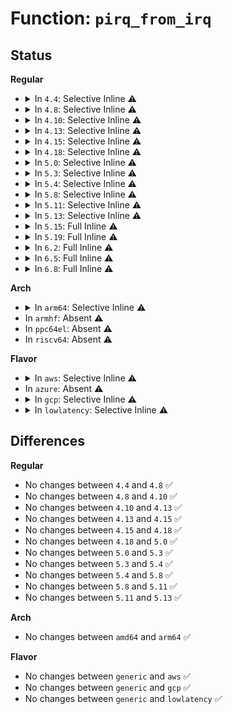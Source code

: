 # Function: <code>pirq_from_irq</code>

## Status
<b>Regular</b>
<ul>
<li>
<details>
<summary>In <code>4.4</code>: Selective Inline ⚠️</summary>

```c
unsigned int pirq_from_irq(unsigned int irq);
```

**Collision:** Unique Static

**Inline:** Selective

**Transformation:** False

**Instances:**

```
In drivers/xen/events/events_base.c (ffffffff814c7a60)
Location: drivers/xen/events/events_base.c:287
Inline: True
Direct callers:
  - drivers/xen/events/events_base.c:xen_pirq_from_irq
  - drivers/xen/events/events_base.c:pirq_check_eoi_map
  - drivers/xen/events/events_base.c:pirq_query_unmask
  - drivers/xen/events/events_base.c:eoi_pirq
  - drivers/xen/events/events_base.c:__startup_pirq
```
**Symbols:**

```
ffffffff814c7a60-ffffffff814c7a90: pirq_from_irq (STB_LOCAL)
```
</details>
</li>
<li>
<details>
<summary>In <code>4.8</code>: Selective Inline ⚠️</summary>

```c
unsigned int pirq_from_irq(unsigned int irq);
```

**Collision:** Unique Static

**Inline:** Selective

**Transformation:** False

**Instances:**

```
In drivers/xen/events/events_base.c (ffffffff815184d0)
Location: drivers/xen/events/events_base.c:287
Inline: True
Direct callers:
  - drivers/xen/events/events_base.c:xen_pirq_from_irq
  - drivers/xen/events/events_base.c:__startup_pirq
  - drivers/xen/events/events_base.c:eoi_pirq
  - drivers/xen/events/events_base.c:pirq_query_unmask
  - drivers/xen/events/events_base.c:pirq_check_eoi_map
```
**Symbols:**

```
ffffffff815184d0-ffffffff81518500: pirq_from_irq (STB_LOCAL)
```
</details>
</li>
<li>
<details>
<summary>In <code>4.10</code>: Selective Inline ⚠️</summary>

```c
unsigned int pirq_from_irq(unsigned int irq);
```

**Collision:** Unique Static

**Inline:** Selective

**Transformation:** False

**Instances:**

```
In drivers/xen/events/events_base.c (ffffffff815449e0)
Location: drivers/xen/events/events_base.c:286
Inline: True
Direct callers:
  - drivers/xen/events/events_base.c:xen_pirq_from_irq
  - drivers/xen/events/events_base.c:__startup_pirq
  - drivers/xen/events/events_base.c:eoi_pirq
  - drivers/xen/events/events_base.c:pirq_query_unmask
  - drivers/xen/events/events_base.c:pirq_check_eoi_map
```
**Symbols:**

```
ffffffff815449e0-ffffffff81544a10: pirq_from_irq (STB_LOCAL)
```
</details>
</li>
<li>
<details>
<summary>In <code>4.13</code>: Selective Inline ⚠️</summary>

```c
unsigned int pirq_from_irq(unsigned int irq);
```

**Collision:** Unique Static

**Inline:** Selective

**Transformation:** False

**Instances:**

```
In drivers/xen/events/events_base.c (ffffffff81558850)
Location: drivers/xen/events/events_base.c:286
Inline: True
Direct callers:
  - drivers/xen/events/events_base.c:xen_pirq_from_irq
  - drivers/xen/events/events_base.c:__startup_pirq
  - drivers/xen/events/events_base.c:eoi_pirq
  - drivers/xen/events/events_base.c:pirq_query_unmask
  - drivers/xen/events/events_base.c:pirq_check_eoi_map
```
**Symbols:**

```
ffffffff81558850-ffffffff81558880: pirq_from_irq (STB_LOCAL)
```
</details>
</li>
<li>
<details>
<summary>In <code>4.15</code>: Selective Inline ⚠️</summary>

```c
unsigned int pirq_from_irq(unsigned int irq);
```

**Collision:** Unique Static

**Inline:** Selective

**Transformation:** False

**Instances:**

```
In drivers/xen/events/events_base.c (ffffffff815bcc00)
Location: drivers/xen/events/events_base.c:286
Inline: True
Direct callers:
  - drivers/xen/events/events_base.c:xen_pirq_from_irq
  - drivers/xen/events/events_base.c:__startup_pirq
  - drivers/xen/events/events_base.c:eoi_pirq
  - drivers/xen/events/events_base.c:pirq_query_unmask
  - drivers/xen/events/events_base.c:pirq_check_eoi_map
```
**Symbols:**

```
ffffffff815bcc00-ffffffff815bcc30: pirq_from_irq (STB_LOCAL)
```
</details>
</li>
<li>
<details>
<summary>In <code>4.18</code>: Selective Inline ⚠️</summary>

```c
unsigned int pirq_from_irq(unsigned int irq);
```

**Collision:** Unique Static

**Inline:** Selective

**Transformation:** False

**Instances:**

```
In drivers/xen/events/events_base.c (ffffffff815f52a0)
Location: drivers/xen/events/events_base.c:286
Inline: True
Direct callers:
  - drivers/xen/events/events_base.c:xen_pirq_from_irq
  - drivers/xen/events/events_base.c:__startup_pirq
  - drivers/xen/events/events_base.c:eoi_pirq
  - drivers/xen/events/events_base.c:pirq_query_unmask
  - drivers/xen/events/events_base.c:pirq_check_eoi_map
```
**Symbols:**

```
ffffffff815f52a0-ffffffff815f52d0: pirq_from_irq (STB_LOCAL)
```
</details>
</li>
<li>
<details>
<summary>In <code>5.0</code>: Selective Inline ⚠️</summary>

```c
unsigned int pirq_from_irq(unsigned int irq);
```

**Collision:** Unique Static

**Inline:** Selective

**Transformation:** False

**Instances:**

```
In drivers/xen/events/events_base.c (ffffffff81610390)
Location: drivers/xen/events/events_base.c:286
Inline: True
Direct callers:
  - drivers/xen/events/events_base.c:xen_pirq_from_irq
  - drivers/xen/events/events_base.c:__startup_pirq
  - drivers/xen/events/events_base.c:eoi_pirq
  - drivers/xen/events/events_base.c:pirq_query_unmask
  - drivers/xen/events/events_base.c:pirq_check_eoi_map
```
**Symbols:**

```
ffffffff81610390-ffffffff816103c0: pirq_from_irq (STB_LOCAL)
```
</details>
</li>
<li>
<details>
<summary>In <code>5.3</code>: Selective Inline ⚠️</summary>

```c
unsigned int pirq_from_irq(unsigned int irq);
```

**Collision:** Unique Static

**Inline:** Selective

**Transformation:** False

**Instances:**

```
In drivers/xen/events/events_base.c (ffffffff81644110)
Location: drivers/xen/events/events_base.c:287
Inline: True
Direct callers:
  - drivers/xen/events/events_base.c:xen_pirq_from_irq
  - drivers/xen/events/events_base.c:__startup_pirq
  - drivers/xen/events/events_base.c:eoi_pirq
  - drivers/xen/events/events_base.c:pirq_check_eoi_map
```
**Symbols:**

```
ffffffff81644110-ffffffff81644140: pirq_from_irq (STB_LOCAL)
```
</details>
</li>
<li>
<details>
<summary>In <code>5.4</code>: Selective Inline ⚠️</summary>

```c
unsigned int pirq_from_irq(unsigned int irq);
```

**Collision:** Unique Static

**Inline:** Selective

**Transformation:** False

**Instances:**

```
In drivers/xen/events/events_base.c (ffffffff816666c0)
Location: drivers/xen/events/events_base.c:287
Inline: True
Direct callers:
  - drivers/xen/events/events_base.c:xen_pirq_from_irq
  - drivers/xen/events/events_base.c:__startup_pirq
  - drivers/xen/events/events_base.c:eoi_pirq
  - drivers/xen/events/events_base.c:pirq_check_eoi_map
```
**Symbols:**

```
ffffffff816666c0-ffffffff816666f0: pirq_from_irq (STB_LOCAL)
```
</details>
</li>
<li>
<details>
<summary>In <code>5.8</code>: Selective Inline ⚠️</summary>

```c
unsigned int pirq_from_irq(unsigned int irq);
```

**Collision:** Unique Static

**Inline:** Selective

**Transformation:** False

**Instances:**

```
In drivers/xen/events/events_base.c (ffffffff81715eb5)
Location: drivers/xen/events/events_base.c:301
Inline: True
Inline callers:
  - drivers/xen/events/events_base.c:xen_pirq_from_irq
  - drivers/xen/events/events_base.c:xen_pirq_from_irq
  - drivers/xen/events/events_base.c:pirq_check_eoi_map
  - drivers/xen/events/events_base.c:pirq_check_eoi_map
Direct callers:
  - drivers/xen/events/events_base.c:__startup_pirq
  - drivers/xen/events/events_base.c:eoi_pirq
  - drivers/xen/events/events_base.c:pirq_query_unmask
```
**Symbols:**

```
ffffffff81715f00-ffffffff81715f43: pirq_from_irq (STB_LOCAL)
```
</details>
</li>
<li>
<details>
<summary>In <code>5.11</code>: Selective Inline ⚠️</summary>

```c
unsigned int pirq_from_irq(unsigned int irq);
```

**Collision:** Unique Static

**Inline:** Selective

**Transformation:** False

**Instances:**

```
In drivers/xen/events/events_base.c (ffffffff81732f15)
Location: drivers/xen/events/events_base.c:431
Inline: True
Inline callers:
  - drivers/xen/events/events_base.c:xen_pirq_from_irq
  - drivers/xen/events/events_base.c:xen_pirq_from_irq
  - drivers/xen/events/events_base.c:pirq_check_eoi_map
  - drivers/xen/events/events_base.c:pirq_check_eoi_map
Direct callers:
  - drivers/xen/events/events_base.c:__startup_pirq
  - drivers/xen/events/events_base.c:eoi_pirq
  - drivers/xen/events/events_base.c:eoi_pirq
  - drivers/xen/events/events_base.c:eoi_pirq
  - drivers/xen/events/events_base.c:pirq_query_unmask
```
**Symbols:**

```
ffffffff81732f60-ffffffff81732fa4: pirq_from_irq (STB_LOCAL)
```
</details>
</li>
<li>
<details>
<summary>In <code>5.13</code>: Selective Inline ⚠️</summary>

```c
unsigned int pirq_from_irq(unsigned int irq);
```

**Collision:** Unique Static

**Inline:** Selective

**Transformation:** False

**Instances:**

```
In drivers/xen/events/events_base.c (ffffffff817169c5)
Location: drivers/xen/events/events_base.c:448
Inline: True
Inline callers:
  - drivers/xen/events/events_base.c:xen_pirq_from_irq
  - drivers/xen/events/events_base.c:xen_pirq_from_irq
  - drivers/xen/events/events_base.c:pirq_check_eoi_map
  - drivers/xen/events/events_base.c:pirq_check_eoi_map
Direct callers:
  - drivers/xen/events/events_base.c:__startup_pirq
  - drivers/xen/events/events_base.c:eoi_pirq
  - drivers/xen/events/events_base.c:eoi_pirq
  - drivers/xen/events/events_base.c:eoi_pirq
  - drivers/xen/events/events_base.c:pirq_query_unmask
```
**Symbols:**

```
ffffffff81716ab0-ffffffff81716af4: pirq_from_irq (STB_LOCAL)
```
</details>
</li>
<li>
<details>
<summary>In <code>5.15</code>: Full Inline ⚠️</summary>

**Collision:** Unique Static

**Inline:** Full

**Transformation:** False

**Instances:**

```
In drivers/xen/events/events_base.c (ffffffff81793a25)
Location: drivers/xen/events/events_base.c:448
Inline: True
Inline callers:
  - drivers/xen/events/events_base.c:xen_pirq_from_irq
  - drivers/xen/events/events_base.c:__startup_pirq
  - drivers/xen/events/events_base.c:eoi_pirq
  - drivers/xen/events/events_base.c:pirq_query_unmask
  - drivers/xen/events/events_base.c:pirq_check_eoi_map
```
</details>
</li>
<li>
<details>
<summary>In <code>5.19</code>: Full Inline ⚠️</summary>

**Collision:** Unique Static

**Inline:** Full

**Transformation:** False

**Instances:**

```
In drivers/xen/events/events_base.c (ffffffff818cc4f5)
Location: drivers/xen/events/events_base.c:448
Inline: True
Inline callers:
  - drivers/xen/events/events_base.c:xen_pirq_from_irq
  - drivers/xen/events/events_base.c:__startup_pirq
  - drivers/xen/events/events_base.c:eoi_pirq
  - drivers/xen/events/events_base.c:pirq_query_unmask
  - drivers/xen/events/events_base.c:pirq_check_eoi_map
```
</details>
</li>
<li>
<details>
<summary>In <code>6.2</code>: Full Inline ⚠️</summary>

**Collision:** Unique Static

**Inline:** Full

**Transformation:** False

**Instances:**

```
In drivers/xen/events/events_base.c (ffffffff81a1dac5)
Location: drivers/xen/events/events_base.c:449
Inline: True
Inline callers:
  - drivers/xen/events/events_base.c:xen_pirq_from_irq
  - drivers/xen/events/events_base.c:__startup_pirq
  - drivers/xen/events/events_base.c:eoi_pirq
  - drivers/xen/events/events_base.c:pirq_query_unmask
  - drivers/xen/events/events_base.c:pirq_check_eoi_map
```
</details>
</li>
<li>
<details>
<summary>In <code>6.5</code>: Full Inline ⚠️</summary>

**Collision:** Unique Static

**Inline:** Full

**Transformation:** False

**Instances:**

```
In drivers/xen/events/events_base.c (ffffffff81a66cc5)
Location: drivers/xen/events/events_base.c:450
Inline: True
Inline callers:
  - drivers/xen/events/events_base.c:xen_pirq_from_irq
  - drivers/xen/events/events_base.c:__startup_pirq
  - drivers/xen/events/events_base.c:eoi_pirq
  - drivers/xen/events/events_base.c:pirq_query_unmask
  - drivers/xen/events/events_base.c:pirq_check_eoi_map
```
</details>
</li>
<li>
<details>
<summary>In <code>6.8</code>: Full Inline ⚠️</summary>

**Collision:** Unique Static

**Inline:** Full

**Transformation:** False

**Instances:**

```
In drivers/xen/events/events_base.c (ffffffff81ab9ef4)
Location: drivers/xen/events/events_base.c:456
Inline: True
Inline callers:
  - drivers/xen/events/events_base.c:xen_pirq_from_irq
  - drivers/xen/events/events_base.c:__startup_pirq
  - drivers/xen/events/events_base.c:do_eoi_pirq
  - drivers/xen/events/events_base.c:pirq_query_unmask
  - drivers/xen/events/events_base.c:pirq_check_eoi_map
```
</details>
</li>
</ul>
<b>Arch</b>
<ul>
<li>
<details>
<summary>In <code>arm64</code>: Selective Inline ⚠️</summary>

```c
unsigned int pirq_from_irq(unsigned int irq);
```

**Collision:** Unique Static

**Inline:** Selective

**Transformation:** False

**Instances:**

```
In drivers/xen/events/events_base.c (ffff8000108300c8)
Location: drivers/xen/events/events_base.c:287
Inline: True
Direct callers:
  - drivers/xen/events/events_base.c:xen_pirq_from_irq
  - drivers/xen/events/events_base.c:__startup_pirq
  - drivers/xen/events/events_base.c:eoi_pirq
```
**Symbols:**

```
ffff8000108300c8-ffff80001083011c: pirq_from_irq (STB_LOCAL)
```
</details>
</li>
<li>
In <code>armhf</code>: Absent ⚠️
</li>
<li>
In <code>ppc64el</code>: Absent ⚠️
</li>
<li>
In <code>riscv64</code>: Absent ⚠️
</li>
</ul>
<b>Flavor</b>
<ul>
<li>
<details>
<summary>In <code>aws</code>: Selective Inline ⚠️</summary>

```c
unsigned int pirq_from_irq(unsigned int irq);
```

**Collision:** Unique Static

**Inline:** Selective

**Transformation:** False

**Instances:**

```
In drivers/xen/events/events_base.c (ffffffff8162c3f0)
Location: drivers/xen/events/events_base.c:291
Inline: True
Direct callers:
  - drivers/xen/events/events_base.c:xen_pirq_from_irq
  - drivers/xen/events/events_base.c:__startup_pirq
  - drivers/xen/events/events_base.c:eoi_pirq
  - drivers/xen/events/events_base.c:pirq_check_eoi_map
```
**Symbols:**

```
ffffffff8162c3f0-ffffffff8162c420: pirq_from_irq (STB_LOCAL)
```
</details>
</li>
<li>
In <code>azure</code>: Absent ⚠️
</li>
<li>
<details>
<summary>In <code>gcp</code>: Selective Inline ⚠️</summary>

```c
unsigned int pirq_from_irq(unsigned int irq);
```

**Collision:** Unique Static

**Inline:** Selective

**Transformation:** False

**Instances:**

```
In drivers/xen/events/events_base.c (ffffffff8165a500)
Location: drivers/xen/events/events_base.c:287
Inline: True
Direct callers:
  - drivers/xen/events/events_base.c:xen_pirq_from_irq
  - drivers/xen/events/events_base.c:__startup_pirq
  - drivers/xen/events/events_base.c:eoi_pirq
  - drivers/xen/events/events_base.c:pirq_check_eoi_map
```
**Symbols:**

```
ffffffff8165a500-ffffffff8165a530: pirq_from_irq (STB_LOCAL)
```
</details>
</li>
<li>
<details>
<summary>In <code>lowlatency</code>: Selective Inline ⚠️</summary>

```c
unsigned int pirq_from_irq(unsigned int irq);
```

**Collision:** Unique Static

**Inline:** Selective

**Transformation:** False

**Instances:**

```
In drivers/xen/events/events_base.c (ffffffff81674af0)
Location: drivers/xen/events/events_base.c:287
Inline: True
Direct callers:
  - drivers/xen/events/events_base.c:xen_pirq_from_irq
  - drivers/xen/events/events_base.c:__startup_pirq
  - drivers/xen/events/events_base.c:eoi_pirq
  - drivers/xen/events/events_base.c:pirq_check_eoi_map
```
**Symbols:**

```
ffffffff81674af0-ffffffff81674b20: pirq_from_irq (STB_LOCAL)
```
</details>
</li>
</ul>

## Differences
<b>Regular</b>
<ul>
<li>
No changes between <code>4.4</code> and <code>4.8</code> ✅
</li>
<li>
No changes between <code>4.8</code> and <code>4.10</code> ✅
</li>
<li>
No changes between <code>4.10</code> and <code>4.13</code> ✅
</li>
<li>
No changes between <code>4.13</code> and <code>4.15</code> ✅
</li>
<li>
No changes between <code>4.15</code> and <code>4.18</code> ✅
</li>
<li>
No changes between <code>4.18</code> and <code>5.0</code> ✅
</li>
<li>
No changes between <code>5.0</code> and <code>5.3</code> ✅
</li>
<li>
No changes between <code>5.3</code> and <code>5.4</code> ✅
</li>
<li>
No changes between <code>5.4</code> and <code>5.8</code> ✅
</li>
<li>
No changes between <code>5.8</code> and <code>5.11</code> ✅
</li>
<li>
No changes between <code>5.11</code> and <code>5.13</code> ✅
</li>
</ul>
<b>Arch</b>
<ul>
<li>
No changes between <code>amd64</code> and <code>arm64</code> ✅
</li>
</ul>
<b>Flavor</b>
<ul>
<li>
No changes between <code>generic</code> and <code>aws</code> ✅
</li>
<li>
No changes between <code>generic</code> and <code>gcp</code> ✅
</li>
<li>
No changes between <code>generic</code> and <code>lowlatency</code> ✅
</li>
</ul>

